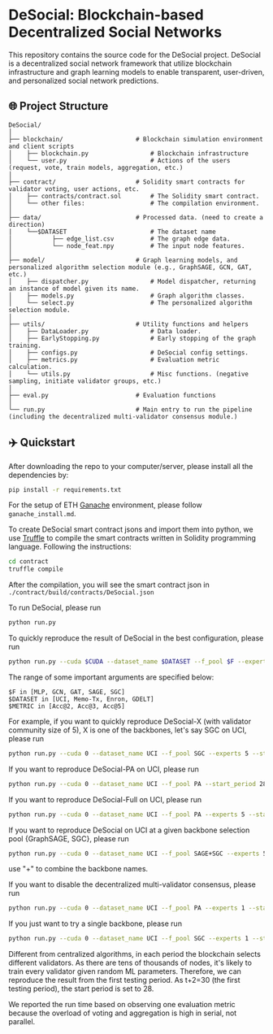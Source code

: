 # DeSocial: Blockchain-based Decentralized Social Networks

This repository contains the source code for the DeSocial project. DeSocial is a decentralized social network framework that utilize blockchain infrastructure and graph learning models to enable transparent, user-driven, and personalized social network predictions.

## 🌐 Project Structure

```
DeSocial/
│
├── blockchain/                    # Blockchain simulation environment and client scripts
│    ├── blockchain.py                 # Blockchain infrastructure
│    └── user.py                       # Actions of the users (request, vote, train models, aggregation, etc.)
│
├── contract/                      # Solidity smart contracts for validator voting, user actions, etc.
│    ├── contracts/contract.sol        # The Solidity smart contract.
│    └── other files:                  # The compilation environment.
│
├── data/                          # Processed data. (need to create a direction)
|    └──$DATASET                       # The dataset name
│           ├── edge_list.csv          # The graph edge data.
│           └── node_feat.npy          # The input node features.
│
├── model/                         # Graph learning models, and personalized algorithm selection module (e.g., GraphSAGE, GCN, GAT, etc.)
│    ├── dispatcher.py                 # Model dispatcher, returning an instance of model given its name.
│    ├── models.py                     # Graph algorithm classes.
│    └── select.py                     # The personalized algorithm selection module.
│
├── utils/                         # Utility functions and helpers
│    ├── DataLoader.py                 # Data loader.
│    ├── EarlyStopping.py              # Early stopping of the graph training.
│    ├── configs.py                    # DeSocial config settings.
│    ├── metrics.py                    # Evaluation metric calculation.
│    └── utils.py                      # Misc functions. (negative sampling, initiate validator groups, etc.)
│
├── eval.py                        # Evaluation functions
│
└── run.py                         # Main entry to run the pipeline (including the decentralized multi-validator consensus module.)
```

## ✈️ Quickstart

After downloading the repo to your computer/server, please install all the dependencies by:
```bash
pip install -r requirements.txt
```

For the setup of ETH [Ganache](https://archive.trufflesuite.com/ganache/) environment, please follow `ganache_install.md`.

To create DeSocial smart contract jsons and import them into python, we use [Truffle](https://archive.trufflesuite.com/) to compile the smart contracts written in Solidity programming language. Following the instructions:
```bash
cd contract
truffle compile
```

After the compilation, you will see the smart contract json in `./contract/build/contracts/DeSocial.json`

To run DeSocial, please run
```bash
python run.py
```

To quickly reproduce the result of DeSocial in the best configuration, please run
```bash
python run.py --cuda $CUDA --dataset_name $DATASET --f_pool $F --experts $EXPERTS --metric $METRIC --start_period 28 --load_best_configs
```

The range of some important arguments are specified below:
```
$F in [MLP, GCN, GAT, SAGE, SGC]
$DATASET in [UCI, Memo-Tx, Enron, GDELT]
$METRIC in [Acc@2, Acc@3, Acc@5]
```

For example, if you want to quickly reproduce DeSocial-X (with validator community size of 5), X is one of the backbones, let's say SGC on UCI, please run
```bash
python run.py --cuda 0 --dataset_name UCI --f_pool SGC --experts 5 --start_period 28 --metric Acc@2 --load_best_configs
```

If you want to reproduce DeSocial-PA on UCI, please run
```bash
python run.py --cuda 0 --dataset_name UCI --f_pool PA --start_period 28 --metric Acc@2 --load_best_configs
```

If you want to reproduce DeSocial-Full on UCI, please run
```bash
python run.py --cuda 0 --dataset_name UCI --f_pool PA --experts 5 --start_period 28 --metric Acc@2 --load_best_configs
```

If you want to reproduce DeSocial on UCI at a given backbone selection pool {GraphSAGE, SGC}, please run
```bash
python run.py --cuda 0 --dataset_name UCI --f_pool SAGE+SGC --experts 5 --start_period 28 --metric Acc@2 --load_best_configs
```
use "+" to combine the backbone names.

If you want to disable the decentralized multi-validator consensus, please run
```bash
python run.py --cuda 0 --dataset_name UCI --f_pool PA --experts 1 --start_period 28 --metric Acc@2 --load_best_configs
```

If you just want to try a single backbone, please run
```bash
python run.py --cuda 0 --dataset_name UCI --f_pool SGC --experts 1 --start_period 28 --metric Acc@2 --load_best_configs
```

Different from centralized algorithms, in each period the blockchain selects different validators. As there are tens of thousands of nodes, it's likely to train every validator given random ML parameters. Therefore, we can reproduce the result from the first testing period. As t+2=30 (the first testing period), the start period is set to 28.

We reported the run time based on observing one evaluation metric because the overload of voting and aggregation is high in serial, not parallel.